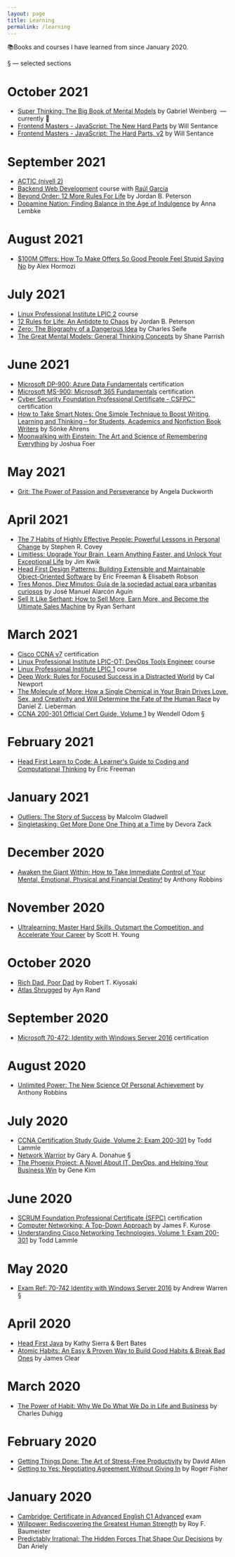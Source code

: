 ```yaml
---
layout: page
title: Learning
permalink: /learning
---
```


📚Books and courses I have learned from since January 2020.

§ ― selected sections

# October 2021

* <a href="https://www.goodreads.com/book/show/41181911-super-thinking">Super Thinking: The Big Book of Mental Models</a> by Gabriel Weinberg  ―  currently 📖
* <a href="https://frontendmasters.com/courses/javascript-new-hard-parts/">Frontend Masters - JavaScript: The New Hard Parts</a> by Will Sentance
* <a href="https://frontendmasters.com/courses/javascript-hard-parts-v2/">Frontend Masters - JavaScript: The Hard Parts, v2</a> by Will Sentance

# September 2021

* <a href="https://www.dropbox.com/s/amp1dgle90mve2l/certificat-ACTIC.pdf?">ACTIC (nivell 2)</a> 
* <a href="https://serveiocupacio.gencat.cat/web/.content/01_soc/centres-dinnovacio-i-formacio-ocupacional-cifo/CIFO-de-Barcelona-La-Violeta/Oferta-formativa-CIFO-Violeta/Fitxes-CIFO-Violeta-2021/Fitxes-Especialitats/IFCD54FitxaWebDesenvolupamentWebBackEnd.pdf">Backend Web Development</a> course with <a href="https://www.linkedin.com/in/raulgarcia-profesor/">Raúl García</a>
* <a href="https://www.goodreads.com/book/show/56019043-beyond-order">Beyond Order: 12 More Rules For Life</a> by Jordan B. Peterson
* <a href="https://www.goodreads.com/book/show/55723020-dopamine-nation">Dopamine Nation: Finding Balance in the Age of Indulgence</a> by Anna Lembke

# August 2021

* <a href="https://www.goodreads.com/book/show/58612786-100m-offers">$100M Offers: How To Make Offers So Good People Feel Stupid Saying No</a> by Alex Hormozi

# July 2021

* <a href="https://www.dropbox.com/s/ana7se8uyyk6dxp/Diploma%20aprovechamiento%20LPIC-2%20-%20Dan%20Marius%20Dumitrescu.pdf?dl=0">Linux Professional Institute LPIC 2</a> course
* <a href="https://www.goodreads.com/book/show/30257963-12-rules-for-life">12 Rules for Life: An Antidote to Chaos</a> by Jordan B. Peterson
* <a href="https://www.goodreads.com/book/show/329336.Zero">Zero: The Biography of a Dangerous Idea</a> by Charles Seife
* <a href="https://www.goodreads.com/book/show/44245196-the-great-mental-models">The Great Mental Models: General Thinking Concepts</a> by Shane Parrish

# June 2021

* <a href="https://www.credly.com/badges/fdff0b64-d194-4c9f-b0e6-525fbaa8a1d1">Microsoft DP-900: Azure Data Fundamentals</a> certification
* <a href="https://www.dropbox.com/s/ymztlv0ep0brany/diploma-MS-900-Microsoft-365-Fundamentals.pdf?dl=0">Microsoft MS-900: Microsoft 365 Fundamentals</a> certification
* <a href="https://www.credly.com/badges/a93be11d-2c0e-4871-9009-268656ee91d5">Cyber Security Foundation Professional Certificate - CSFPC™</a> certification
* <a href="https://www.goodreads.com/book/show/34507927-how-to-take-smart-notes">How to Take Smart Notes: One Simple Technique to Boost Writing, Learning and Thinking – for Students, Academics and Nonfiction Book Writers</a> by Sönke Ahrens
* <a href="https://www.goodreads.com/book/show/6346975-moonwalking-with-einstein">Moonwalking with Einstein: The Art and Science of Remembering Everything</a> by Joshua Foer

# May 2021

* <a href="https://www.goodreads.com/book/show/27213329-grit">Grit: The Power of Passion and Perseverance</a> by Angela Duckworth

# April 2021

* <a href="https://www.goodreads.com/book/show/36072.The_7_Habits_of_Highly_Effective_People">The 7 Habits of Highly Effective People: Powerful Lessons in Personal Change</a> by Stephen R. Covey
* <a href="https://www.goodreads.com/book/show/49994260-limitless">Limitless: Upgrade Your Brain, Learn Anything Faster, and Unlock Your Exceptional Life</a> by Jim Kwik
* <a href="https://www.goodreads.com/book/show/56083609-head-first-design-patterns">Head First Design Patterns: Building Extensible and Maintainable Object-Oriented Software</a> by Eric Freeman & Elisabeth Robson
* <a href="https://www.goodreads.com/book/show/31364088-tres-monos-diez-minutos">Tres Monos, Diez Minutos: Guía de la sociedad actual para urbanitas curiosos</a> by José Manuel Alarcón Aguín
* <a href="https://www.goodreads.com/book/show/38901678-sell-it-like-serhant">Sell It Like Serhant: How to Sell More, Earn More, and Become the Ultimate Sales Machine</a> by Ryan Serhant

# March 2021

* <a href="https://www.credly.com/badges/53142ba6-ea7c-4de5-99c5-8b238786a997">Cisco CCNA v7</a> certification
* <a href="https://www.dropbox.com/s/q0cn5oimrtgge39/Diploma%20DevOPS-%20Dan%20Marius.pdf?dl=0">Linux Professional Institute LPIC-OT: DevOps Tools Engineer</a> course
* <a href="https://www.dropbox.com/s/mudkts8mchsr4ip/Diploma%20LPIC1%20-%20Dan%20Marius%20Dumitrescu.pdf?dl=0">Linux Professional Institute LPIC 1</a> course
* <a href="https://www.goodreads.com/book/show/25744928-deep-work">Deep Work: Rules for Focused Success in a Distracted World</a> by Cal Newport
* <a href="https://www.goodreads.com/book/show/38728977-the-molecule-of-more">The Molecule of More: How a Single Chemical in Your Brain Drives Love, Sex, and Creativity and Will Determine the Fate of the Human Race</a> by Daniel Z. Lieberman 
* <a href="https://www.goodreads.com/book/show/49906089-ccna-200-301-official-cert-guide-volume-1">CCNA 200-301 Official Cert Guide, Volume 1</a> by Wendell Odom §

# February 2021

* <a href="https://www.goodreads.com/book/show/35355002-head-first-learn-to-code">Head First Learn to Code: A Learner's Guide to Coding and Computational Thinking</a> by Eric Freeman

# January 2021

* <a href="https://www.goodreads.com/book/show/3228917-outliers">Outliers: The Story of Success</a> by Malcolm Gladwell
* <a href="https://www.goodreads.com/book/show/22632368-singletasking">Singletasking: Get More Done One Thing at a Time</a> by Devora Zack

# December 2020

* <a href="https://www.goodreads.com/book/show/180116.Awaken_the_Giant_Within">Awaken the Giant Within: How to Take Immediate Control of Your Mental, Emotional, Physical and Financial Destiny!</a> by Anthony Robbins

# November 2020

* <a href="https://www.goodreads.com/book/show/44770129-ultralearning">Ultralearning: Master Hard Skills, Outsmart the Competition, and Accelerate Your Career</a> by Scott H. Young

# October 2020

* <a href="https://www.goodreads.com/book/show/69571.Rich_Dad_Poor_Dad">Rich Dad, Poor Dad</a> by Robert T. Kiyosaki
* <a href="https://www.goodreads.com/book/show/662.Atlas_Shrugged">Atlas Shrugged</a> by Ayn Rand

# September 2020

* <a href="https://www.credly.com/badges/4569552d-c68e-43d8-873a-ecb06f45e583">Microsoft 70-472: Identity with Windows Server 2016</a> certification

# August 2020

* <a href="https://www.goodreads.com/book/show/8676.Unlimited_Power">Unlimited Power: The New Science Of Personal Achievement</a> by Anthony Robbins

# July 2020

* <a href="https://www.goodreads.com/book/show/50706065-ccna-certification-study-guide-volume-2">CCNA Certification Study Guide, Volume 2: Exam 200-301</a> by Todd Lammle
* <a href="https://www.goodreads.com/book/show/1153850.Network_Warrior">Network Warrior</a> by Gary A. Donahue §
* <a href="https://www.goodreads.com/book/show/17255186-the-phoenix-project">The Phoenix Project: A Novel About IT, DevOps, and Helping Your Business Win</a> by Gene Kim

# June 2020

* <a href="https://www.dropbox.com/s/3200a5ge7veehrc/Certificate_SCRUM.pdf?dl=0">SCRUM Foundation Professional Certificate (SFPC)</a> certification
* <a href="https://www.goodreads.com/book/show/83847.Computer_Networking">Computer Networking: A Top-Down Approach</a> by James F. Kurose
* <a href="https://www.goodreads.com/book/show/49212181-understanding-cisco-networking-technologies-volume-1">Understanding Cisco Networking Technologies, Volume 1: Exam 200-301</a> by Todd Lammle

# May 2020

* <a href="https://www.goodreads.com/book/show/34691091-exam-ref-70-742-identity-with-windows-server-2016">Exam Ref: 70-742 Identity with Windows Server 2016</a> by Andrew Warren §

# April 2020

* <a href="https://www.goodreads.com/book/show/231262.Head_First_Java">Head First Java</a> by Kathy Sierra & Bert Bates
* <a href="https://www.goodreads.com/book/show/40121378-atomic-habits">Atomic Habits: An Easy & Proven Way to Build Good Habits & Break Bad Ones</a> by James Clear

# March 2020

* <a href="https://www.goodreads.com/book/show/12609433-the-power-of-habit">The Power of Habit: Why We Do What We Do in Life and Business</a> by Charles Duhigg

# February 2020

* <a href="https://www.goodreads.com/book/show/1633.Getting_Things_Done">Getting Things Done: The Art of Stress-Free Productivity</a> by David Allen
* <a href="https://www.goodreads.com/book/show/313605.Getting_to_Yes">Getting to Yes: Negotiating Agreement Without Giving In</a> by Roger Fisher

# January 2020

* <a href="https://www.dropbox.com/s/nliathzye7ljvrd/cambridge%20c1.pdf?dl=0">Cambridge: Certificate in Advanced English C1 Advanced</a> exam
* <a href="https://www.goodreads.com/book/show/11104933-willpower">Willpower: Rediscovering the Greatest Human Strength</a> by Roy F. Baumeister
* <a href="https://www.goodreads.com/book/show/1713426.Predictably_Irrational">Predictably Irrational: The Hidden Forces That Shape Our Decisions</a> by Dan Ariely